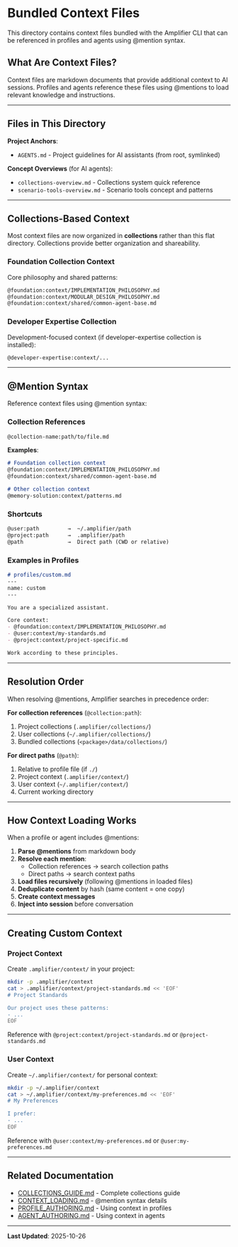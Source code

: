 # Bundled Context Files

This directory contains context files bundled with the Amplifier CLI that can be referenced in profiles and agents using @mention syntax.

## What Are Context Files?

Context files are markdown documents that provide additional context to AI sessions. Profiles and agents reference these files using @mentions to load relevant knowledge and instructions.

---

## Files in This Directory

**Project Anchors**:
- `AGENTS.md` - Project guidelines for AI assistants (from root, symlinked)

**Concept Overviews** (for AI agents):
- `collections-overview.md` - Collections system quick reference
- `scenario-tools-overview.md` - Scenario tools concept and patterns

---

## Collections-Based Context

Most context files are now organized in **collections** rather than this flat directory. Collections provide better organization and shareability.

### Foundation Collection Context

Core philosophy and shared patterns:

```markdown
@foundation:context/IMPLEMENTATION_PHILOSOPHY.md
@foundation:context/MODULAR_DESIGN_PHILOSOPHY.md
@foundation:context/shared/common-agent-base.md
```

### Developer Expertise Collection

Development-focused context (if developer-expertise collection is installed):

```markdown
@developer-expertise:context/...
```

---

## @Mention Syntax

Reference context files using @mention syntax:

### Collection References

```markdown
@collection-name:path/to/file.md
```

**Examples**:
```markdown
# Foundation collection context
@foundation:context/IMPLEMENTATION_PHILOSOPHY.md
@foundation:context/shared/common-agent-base.md

# Other collection context
@memory-solution:context/patterns.md
```

### Shortcuts

```markdown
@user:path         →  ~/.amplifier/path
@project:path      →  .amplifier/path
@path              →  Direct path (CWD or relative)
```

### Examples in Profiles

```markdown
# profiles/custom.md
---
name: custom
---

You are a specialized assistant.

Core context:
- @foundation:context/IMPLEMENTATION_PHILOSOPHY.md
- @user:context/my-standards.md
- @project:context/project-specific.md

Work according to these principles.
```

---

## Resolution Order

When resolving @mentions, Amplifier searches in precedence order:

**For collection references** (`@collection:path`):
1. Project collections (`.amplifier/collections/`)
2. User collections (`~/.amplifier/collections/`)
3. Bundled collections (`<package>/data/collections/`)

**For direct paths** (`@path`):
1. Relative to profile file (if `./`)
2. Project context (`.amplifier/context/`)
3. User context (`~/.amplifier/context/`)
4. Current working directory

---

## How Context Loading Works

When a profile or agent includes @mentions:

1. **Parse @mentions** from markdown body
2. **Resolve each mention**:
   - Collection references → search collection paths
   - Direct paths → search context paths
3. **Load files recursively** (following @mentions in loaded files)
4. **Deduplicate content** by hash (same content = one copy)
5. **Create context messages**
6. **Inject into session** before conversation

---

## Creating Custom Context

### Project Context

Create `.amplifier/context/` in your project:

```bash
mkdir -p .amplifier/context
cat > .amplifier/context/project-standards.md << 'EOF'
# Project Standards

Our project uses these patterns:
- ...
EOF
```

Reference with `@project:context/project-standards.md` or `@project-standards.md`

### User Context

Create `~/.amplifier/context/` for personal context:

```bash
mkdir -p ~/.amplifier/context
cat > ~/.amplifier/context/my-preferences.md << 'EOF'
# My Preferences

I prefer:
- ...
EOF
```

Reference with `@user:context/my-preferences.md` or `@user:my-preferences.md`

---

## Related Documentation

- [COLLECTIONS_GUIDE.md](../../../docs/COLLECTIONS_GUIDE.md) - Complete collections guide
- [CONTEXT_LOADING.md](../../../docs/CONTEXT_LOADING.md) - @mention syntax details
- [PROFILE_AUTHORING.md](../../../docs/PROFILE_AUTHORING.md) - Using context in profiles
- [AGENT_AUTHORING.md](../../../docs/AGENT_AUTHORING.md) - Using context in agents

---

**Last Updated**: 2025-10-26
